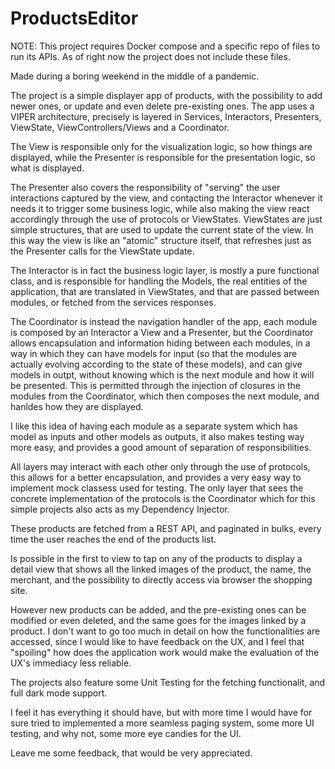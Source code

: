 # ProductsEditor

NOTE:
This project requires Docker compose and a specific repo of files to run its APIs.
As of right now the project does not include these files.

Made during a boring weekend in the middle of a pandemic.

The project is a simple displayer app of products, with the possibility to add newer ones, or update and even delete pre-existing ones.
The app uses a VIPER architecture, precisely is layered in Services, Interactors, Presenters, ViewState, ViewControllers/Views and a Coordinator.

The View is responsible only for the visualization logic, so how things are displayed, while the Presenter is responsible for the presentation logic, so what is displayed.

The Presenter also covers the responsibility of "serving" the user interactions captured by the view, and contacting the Interactor whenever it needs it to trigger some business logic, while also making the view react accordingly through the use of protocols or ViewStates.
ViewStates are just simple structures, that are used to update the current state of the view. In this way the view is like an "atomic" structure itself, that refreshes just as the Presenter calls for the ViewState update.

The Interactor is in fact the business logic layer, is mostly a pure functional class, and is responsible for handling the Models, the real entities of the application, that are translated in ViewStates, and that are passed between modules, or fetched from the services responses.

The Coordinator is instead the navigation handler of the app, each module is composed by an Interactor a View and a Presenter, but the Coordinator allows encapsulation and information hiding between each modules, in a way in which they can have models for input (so that the modules are actually evolving according to the state of these models), and can give models in outpt, without knowing which is the next module and how it will be presented.
This is permitted through the injection of closures in the modules from the Coordinator, which then composes the next module, and hanldes how they are displayed.

I like this idea of having each module as a separate system which has model as inputs and other models as outputs, it also makes testing way more easy, and provides a good amount of separation of responsibilities.

All layers may interact with each other only through the use of protocols, this allows for a better encapsulation, and provides a very easy way to implement mock classess used for testing.
The only layer that sees the concrete implementation of the protocols is the Coordinator which for this simple projects also acts as my Dependency Injector.

These products are fetched from a REST API, and paginated in bulks, every time the user reaches the end of the products list.

Is possible in the first to view to tap on any of the products to display a detail view that shows all the linked images of the product, the name, the merchant, and the possibility to directly access via browser the shopping site.

However new products can be added, and the pre-existing ones can be modified or even deleted, and the same goes for the images linked by a product.
I don't want to go too much in detail on how the functionalities are accessed, since I would like to have feedback on the UX, and I feel that "spoiling" how does the application work would make the evaluation of the UX's immediacy less reliable.

The projects also feature some Unit Testing for the fetching functionalit, and full dark mode support.

I feel it has everything it should have, but with more time I would have for sure tried to implemented a more seamless paging system, some more UI testing, and why not, some more eye candies for the UI.

Leave me some feedback, that would be very appreciated.

